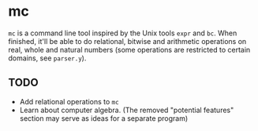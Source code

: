 # mc

`mc` is a command line tool inspired by the Unix tools `expr` and `bc`. When
finished, it'll be able to do relational, bitwise and arithmetic operations on
real, whole and natural numbers (some operations are restricted to certain
domains, see `parser.y`).

## TODO

- Add relational operations to `mc`
- Learn about computer algebra. (The removed "potential features" section may
  serve as ideas for a separate program)

